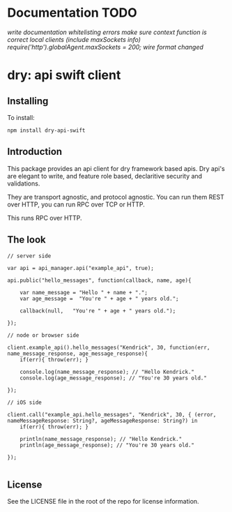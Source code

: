 # Documentation TODO
*write documentation*
*whitelisting errors*
*make sure context function is correct*
*local clients (include maxSockets info)*
*require('http').globalAgent.maxSockets = 200;*
*wire format changed*


# dry: api swift client

## Installing

To install: 

    npm install dry-api-swift


## Introduction

This package provides an api client for dry framework based apis. Dry api's are elegant to write, and feature role based, declaritive security and validations. 

They are transport agnostic, and protocol agnostic. You can run them REST over HTTP, you can run RPC over TCP or HTTP.

This runs RPC over HTTP.

## The look

```
// server side

var api = api_manager.api("example_api", true);

api.public("hello_messages", function(callback, name, age){

    var name_message = "Hello " + name + ".";
    var age_message =  "You're " + age + " years old.";

    callback(null,   "You're " + age + " years old.");

});

// node or browser side

client.example_api().hello_messages("Kendrick", 30, function(err, name_message_response, age_message_response){
    if(err){ throw(err); }

    console.log(name_message_response); // "Hello Kendrick."
    console.log(age_message_response); // "You're 30 years old."

});

// iOS side

client.call("example_api.hello_messages", "Kendrick", 30, { (error, nameMessageResponse: String?, ageMessageResponse: String?) in
    if(err){ throw(err); }

    println(name_message_response); // "Hello Kendrick."
    println(age_message_response); // "You're 30 years old."

});


```


## License

See the LICENSE file in the root of the repo for license information.


